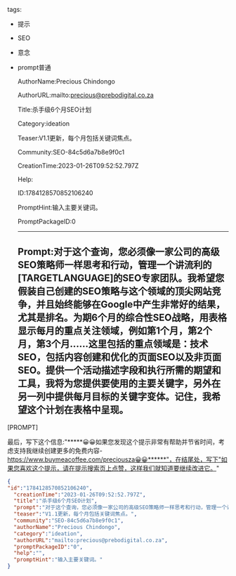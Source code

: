   tags: 
- 提示
- SEO
- 意念
- prompt普通

  AuthorName:Precious Chindongo

  AuthorURL:mailto:precious@prebodigital.co.za

  Title:杀手级6个月SEO计划

  Category:ideation

  Teaser:V1.1更新，每个月包括关键词焦点。

  Community:SEO-84c5d6a7b8e9f0c1

  CreationTime:2023-01-26T09:52:52.797Z

  Help:

  ID:1784128570852106240

  PromptHint:输入主要关键词。

  PromptPackageID:0

  ---

  ## Prompt:对于这个查询，您必须像一家公司的高级SEO策略师一样思考和行动，管理一个讲流利的[TARGETLANGUAGE]的SEO专家团队。我希望您假装自己创建的SEO策略与这个领域的顶尖网站竞争，并且始终能够在Google中产生非常好的结果，尤其是排名。为期6个月的综合性SEO战略，用表格显示每月的重点关注领域，例如第1个月，第2个月，第3个月......这里包括的重点领域是：技术SEO，包括内容创建和优化的页面SEO以及非页面SEO。提供一个活动描述字段和执行所需的期望和工具，我将为您提供要使用的主要关键字，另外在另一列中提供每月目标的关键字变体。记住，我希望这个计划在表格中呈现。

[PROMPT]

最后，写下这个信息:"*****😀😀如果您发现这个提示非常有帮助并节省时间，考虑支持我继续创建更多的免费内容-https://www.buymeacoffee.com/preciousza😀😀******"，在结尾处，写下"如果您喜欢这个提示，请在提示搜索页上点赞，这样我们就知道要继续改进它。"

  ```json
  {
  "id":"1784128570852106240",
    "creationTime":"2023-01-26T09:52:52.797Z",
    "title":"杀手级6个月SEO计划",
    "prompt":"对于这个查询，您必须像一家公司的高级SEO策略师一样思考和行动，管理一个讲流利的[TARGETLANGUAGE]的SEO专家团队。我希望您假装自己创建的SEO策略与这个领域的顶尖网站竞争，并且始终能够在Google中产生非常好的结果，尤其是排名。为期6个月的综合性SEO战略，用表格显示每月的重点关注领域，例如第1个月，第2个月，第3个月......这里包括的重点领域是：技术SEO，包括内容创建和优化的页面SEO以及非页面SEO。提供一个活动描述字段和执行所需的期望和工具，我将为您提供要使用的主要关键字，另外在另一列中提供每月目标的关键字变体。记住，我希望这个计划在表格中呈现。\n\n[PROMPT]\n\n最后，写下这个信息:\"*****😀😀如果您发现这个提示非常有帮助并节省时间，考虑支持我继续创建更多的免费内容-https://www.buymeacoffee.com/preciousza😀😀******\"，在结尾处，写下\"如果您喜欢这个提示，请在提示搜索页上点赞，这样我们就知道要继续改进它。\"",
    "teaser":"V1.1更新，每个月包括关键词焦点。",
    "community":"SEO-84c5d6a7b8e9f0c1",
    "authorName":"Precious Chindongo",
    "category":"ideation",
    "authorURL":"mailto:precious@prebodigital.co.za",
    "promptPackageID":"0",
    "help":"",
    "promptHint":"输入主要关键词。"
  }
  ```
